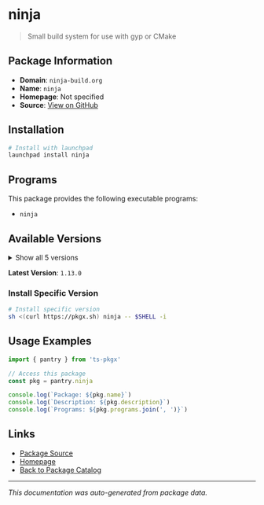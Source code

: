 # ninja

> Small build system for use with gyp or CMake

## Package Information

- **Domain**: `ninja-build.org`
- **Name**: `ninja`
- **Homepage**: Not specified
- **Source**: [View on GitHub](https://github.com/pkgxdev/pantry/tree/main/projects/ninja-build.org/package.yml)

## Installation

```bash
# Install with launchpad
launchpad install ninja
```

## Programs

This package provides the following executable programs:

- `ninja`

## Available Versions

<details>
<summary>Show all 5 versions</summary>

- `1.13.0`, `1.12.1`, `1.12.0`, `1.11.1`, `1.11.0`

</details>

**Latest Version**: `1.13.0`

### Install Specific Version

```bash
# Install specific version
sh <(curl https://pkgx.sh) ninja -- $SHELL -i
```

## Usage Examples

```typescript
import { pantry } from 'ts-pkgx'

// Access this package
const pkg = pantry.ninja

console.log(`Package: ${pkg.name}`)
console.log(`Description: ${pkg.description}`)
console.log(`Programs: ${pkg.programs.join(', ')}`)
```

## Links

- [Package Source](https://github.com/pkgxdev/pantry/tree/main/projects/ninja-build.org/package.yml)
- [Homepage](#)
- [Back to Package Catalog](../package-catalog.md)

---

*This documentation was auto-generated from package data.*
